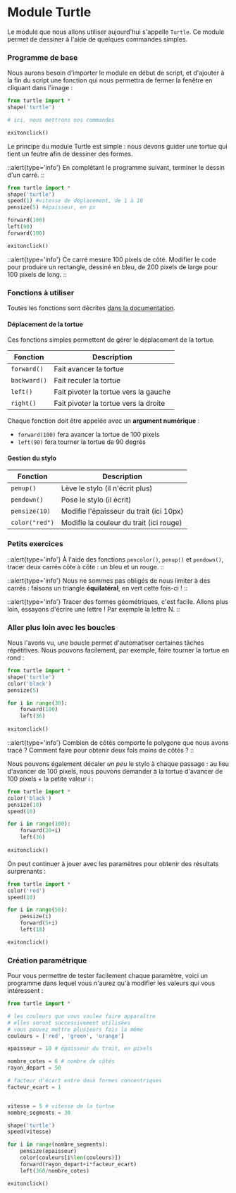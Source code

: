 # Module Turtle
Le module que nous allons utiliser aujourd'hui s'appelle `Turtle`. Ce module permet de dessiner à l'aide de quelques commandes simples.

### Programme de base
Nous aurons besoin d'importer le module en début de script, et d'ajouter à la fin du script une fonction qui nous permettra de fermer la fenêtre en cliquant dans l'image :

```py
from turtle import *
shape('turtle')

# ici, nous mettrons nos commandes

exitonclick()
```

Le principe du module Turtle est simple : nous devons guider une tortue qui tient un feutre afin de dessiner des formes.

::alert{type='info'}
En complétant le programme suivant, terminer le dessin d'un carré.
::

```py
from turtle import *
shape('turtle')
speed(1) #vitesse de déplacement, de 1 à 10
pensize(5) #épaisseur, en px

forward(100)
left(90)
forward(100)

exitonclick()
```

::alert{type='info'}
Ce carré mesure 100 pixels de côté. Modifier le code pour produire un rectangle, dessiné en bleu, de 200 pixels de large pour 100 pixels de long.
::

### Fonctions à utiliser
Toutes les fonctions sont décrites [dans la documentation](https://docs.python.org/fr/3/library/turtle.html#turtle-methods).
#### Déplacement de la tortue
Ces fonctions simples permettent de gérer le déplacement de la tortue.

| Fonction     | Description                           |
|--------------|---------------------------------------|
| `forward()`  | Fait avancer la tortue                |
| `backward()` | Fait reculer la tortue                |
| `left()`     | Fait pivoter la tortue vers la gauche |
| `right()`    | Fait pivoter la tortue vers la droite |


Chaque fonction doit être appelée avec un **argument numérique** :
- `forward(100)` fera avancer la tortue de 100 pixels
- `left(90)` fera tourner la tortue de 90 degrés

#### Gestion du stylo
| Fonction       | Description                             |
|----------------|-----------------------------------------|
| `penup()`      | Lève le stylo (il n'écrit plus)         |
| `pendown()`    | Pose le stylo (il écrit)                |
| `pensize(10)`  | Modifie l'épaisseur du trait (ici 10px) |
| `color("red")` | Modifie la couleur du trait (ici rouge) |

### Petits exercices
::alert{type='info'}
À l'aide des fonctions `pencolor()`, `penup()` et `pendown()`, tracer deux carrés côte à côte : un bleu et un rouge.
::

::alert{type='info'}
Nous ne sommes pas obligés de nous limiter à des carrés : faisons un triangle **équilatéral**, en vert cette fois-ci !
::

::alert{type='info'}
Tracer des formes géométriques, c'est facile. Allons plus loin, essayons d'écrire une lettre ! Par exemple la lettre N.
::

### Aller plus loin avec les boucles
Nous l'avons vu, une boucle permet d'automatiser certaines tâches répétitives. Nous pouvons facilement, par exemple, faire tourner la tortue en rond :

```py
from turtle import *
shape('turtle')
color('black')
pensize(5)

for i in range(30):
    forward(100)
    left(36)
    
exitonclick()
```

::alert{type='info'}
Combien de côtés comporte le polygone que nous avons tracé ? Comment faire pour obtenir deux fois moins de côtés ?
::

Nous pouvons également décaler *un peu* le stylo à chaque passage : au lieu d'avancer de 100 pixels, nous pouvons demander à la tortue d'avancer de 100 pixels + la petite valeur i :

```py
from turtle import *
color('black')
pensize(10)
speed(10)

for i in range(100):
    forward(20+i)
    left(36)
    
exitonclick()

```

On peut continuer à jouer avec les paramètres pour obtenir des résultats surprenants :
```py
from turtle import *
color('red')
speed(10)

for i in range(50):
    pensize(i)
    forward(5+i)
    left(18)

exitonclick()
```

### Création paramétrique
Pour vous permettre de tester facilement chaque paramètre, voici un programme dans lequel vous n'aurez qu'à modifier les valeurs qui vous intéressent :

```py
from turtle import *

# les couleurs que vous voulez faire apparaître
# elles seront successivement utilisées
# vous pouvez mettre plusieurs fois la même
couleurs = ['red', 'green', 'orange']

epaisseur = 10 # épaisseur du trait, en pixels

nombre_cotes = 6 # nombre de côtés
rayon_depart = 50

# facteur d'écart entre deux formes concentriques
facteur_ecart = 1


vitesse = 5 # vitesse de la tortue
nombre_segments = 30 

shape('turtle')
speed(vitesse)

for i in range(nombre_segments):
    pensize(epaisseur)
    color(couleurs[i%len(couleurs)])
    forward(rayon_depart+i*facteur_ecart)
    left(360/nombre_cotes)

exitonclick()
```